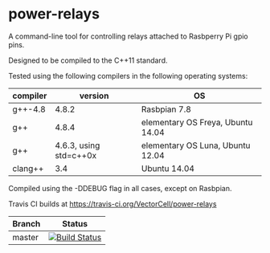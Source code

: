 # power-relays
A command-line tool for controlling relays attached to Rasbperry Pi gpio pins.

Designed to be compiled to the C++11 standard.

Tested using the following compilers in the following operating systems:

| compiler | version | OS |
|----------|---------|----|
| g++-4.8 | 4.8.2 | Rasbpian 7.8 |
| g++ | 4.8.4 | elementary OS Freya, Ubuntu 14.04 |
| g++ | 4.6.3, using std=c++0x | elementary OS Luna, Ubuntu 12.04 |
| clang++ | 3.4 | Ubuntu 14.04 |

Compiled using the -DDEBUG flag in all cases, except on Rasbpian.

Travis CI builds at https://travis-ci.org/VectorCell/power-relays

|Branch      |Status   |
|------------|---------|
|master      | [![Build Status](https://travis-ci.org/VectorCell/power-relays.svg?branch=master)](https://travis-ci.org/VectorCell/power-relays?branch=master) |
